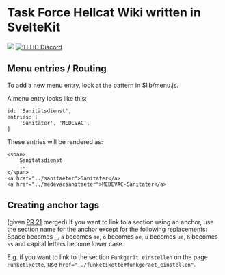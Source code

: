 # Task Force Hellcat Wiki written in SvelteKit

[![](https://img.shields.io/website?down_color=red&down_message=offline&label=TFHC%20Wiki&up_color=green&up_message=online&url=https%3A%2F%2Fwiki.taskforcehellcat.de%2F)](https://wiki.taskforcehellcat.de)
[![TFHC Discord](https://img.shields.io/discord/629333468299526164?color=green&label=Discord&logo=Discord)](https://discord.taskforcehellcat.de/)

## Menu entries / Routing

To add a new menu entry, look at the pattern in $lib/menu.js.

A menu entry looks like this:

```
id: 'Sanitätsdienst',
entries: [
    'Sanitäter', 'MEDEVAC',
]
```

These entries will be rendered as:

```
<span>
    Sanitätsdienst
    ...
</span>
<a href="../sanitaeter">Sanitäter</a>
<a href="../medevacsanitaeter">MEDEVAC-Sanitäter</a>
```

## Creating anchor tags

(given [PR 21](https://github.com/Venrix/tfhc-wiki/pull/21) merged) If you want to link to a section using an anchor, use the section name for the anchor except for the following replacements:
Space becomes `_`, `ä` becomes `ae`, `ö` becomes `oe`, `ü` becomes `ue`, `ß` becomes `ss` and capital letters become lower case.

E.g. if you want to link to the section `Funkgerät einstellen` on the page `Funketikette`, use `href="../funketikette#funkgeraet_einstellen"`.
